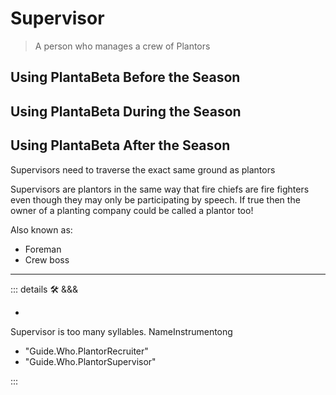 
# Supervisor

> A person who manages a crew of Plantors

## Using PlantaBeta Before the Season

## Using PlantaBeta During the Season

## Using PlantaBeta After the Season

Supervisors need to traverse the exact same ground as plantors

Supervisors are plantors in the same way that fire chiefs are fire fighters even though they may only be participating by speech. If true then the owner of a planting company could be called a plantor too!

Also known as:

- Foreman
- Crew boss

---

<!-- =================================================== -->
<!-- =================================================== -->
<!-- =================================================== -->
<!-- =================================================== -->
<!-- =================================================== -->
::: details 🛠 &&&

-

Supervisor is too many syllables. NameInstrumentong

- "Guide.Who.PlantorRecruiter"
- "Guide.Who.PlantorSupervisor"

:::
